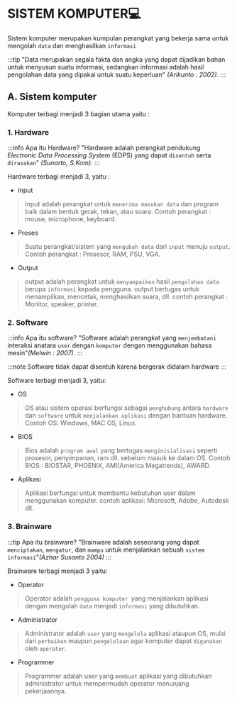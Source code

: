 # SISTEM KOMPUTER💻
Sistem komputer merupakan kumpulan perangkat yang bekerja sama untuk mengolah `data` dan menghasilkan `informasi`

:::tip
"Data merupakan segala fakta dan angka yang dapat dijadikan bahan untuk menyusun suatu informasi, sedangkan informasi adalah hasil pengolahan data yang dipakai untuk suatu keperluan" _(Arikunto : 2002)_.
:::

## A. Sistem komputer
Komputer terbagi menjadi 3 bagian utama yaitu :
### 1. Hardware
:::info Apa itu Hardware?
"Hardware adalah perangkat pendukung _Electronic Data Processing System_ (EDPS) yang dapat `disentuh` serta `dirasakan`" _(Sunarto, S.Kom)_.
:::

Hardware terbagi menjadi 3, yaitu :
- Input
>Input adalah perangkat untuk `menerima masukan data` dan program baik dalam bentuk gerak, tekan, atau suara. Contoh perangkat : mouse, microphone, keyboard.
- Proses
>Suatu perangkat/sistem yang `mengubah data` dari `input` menuju `output`. Contoh perangkat : Prosesor, RAM, PSU, VGA.
- Output
> output adalah perangkat untuk `menyampaikan` hasil `pengolahan data` berupa `informasi` kepada pengguna. output bertugas untuk menampilkan, mencetak, menghasilkan suara, dll. contoh perangkat : Monitor, speaker, printer.

### 2. Software
:::info Apa itu software?
"Software adalah perangkat yang `menjembatani` interaksi anatara `user` dengan `komputer` dengan menggunakan bahasa mesin"_(Melwin : 2007)_. 
:::

:::note
Software tidak dapat disentuh karena bergerak didalam hardware 
:::

Software terbagi menjadi 3, yaitu:
- OS
> OS atau sistem operasi berfungsi sebagai `penghubung` antara `hardware` dan `software` untuk `menjalankan aplikasi` dengan bantuan hardware. Contoh OS: Windows, MAC OS, Linux.
- BIOS
> Bios adalah `program awal` yang bertugas `menginisialisasi` seperti prosesor, penyimpanan, ram dll. sebelum masuk ke dalam OS. Contoh BIOS : BIOSTAR, PHOENIX, AMI(America Megatrends), AWARD.
- Aplikasi
> Aplikasi berfungsi untuk membantu kebutuhan user dalam menggunakan komputer. contoh aplikasi: Microsoft, Adobe, Autodesk dll.

### 3. Brainware
:::tip Apa itu brainware?
"Brainware adalah seseorang yang dapat `menciptakan`, `mengatur`, dan `mampu` untuk menjalankan sebuah `sistem informasi`"_(Azhar Susanto 2004)_
:::

Brainware terbagi menjadi 3 yaitu:
- Operator
> Operator adalah `pengguna komputer `yang menjalankan aplikasi dengan mengolah `data` menjadi `informasi` yang dibutuhkan.
- Administrator
> Administrator adalah `user` yang `mengelola` aplikasi ataupun OS, mulai dari `perbaikan` maupun `pengelolaan` agar komputer dapat `digunakan` oleh `operator`.
- Programmer
> Programmer adalah user yang `membuat` aplikasi yang dibutuhkan administrator untuk mempermudah operator menunjang pekerjaannya.